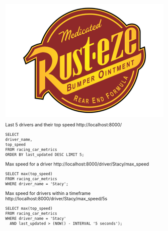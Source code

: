 ![img.png](img.png)

Last 5 drivers and their top speed
http://localhost:8000/

    SELECT
    driver_name,
    top_speed
    FROM racing_car_metrics
    ORDER BY last_updated DESC LIMIT 5;

Max speed for a driver
http://localhost:8000/driver/Stacy/max_speed

    SELECT max(top_speed) 
    FROM racing_car_metrics 
    WHERE driver_name = 'Stacy';

Max speed for drivers within a timeframe
http://localhost:8000/driver/Stacy/max_speed/5s

    SELECT max(top_speed) 
    FROM racing_car_metrics 
    WHERE driver_name = 'Stacy' 
      AND last_updated > (NOW() - INTERVAL '5 seconds');